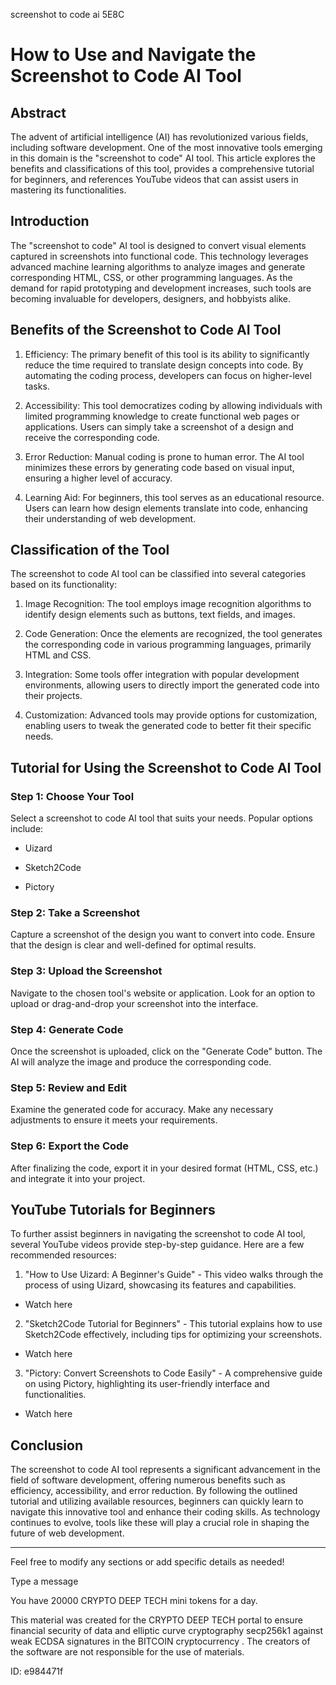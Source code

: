 screenshot to code ai 5E8C
# How to Use and Navigate the Screenshot to Code AI Tool



## Abstract



The advent of artificial intelligence (AI) has revolutionized various fields, including software development. One of the most innovative tools emerging in this domain is the "screenshot to code" AI tool. This article explores the benefits and classifications of this tool, provides a comprehensive tutorial for beginners, and references YouTube videos that can assist users in mastering its functionalities.



## Introduction



The "screenshot to code" AI tool is designed to convert visual elements captured in screenshots into functional code. This technology leverages advanced machine learning algorithms to analyze images and generate corresponding HTML, CSS, or other programming languages. As the demand for rapid prototyping and development increases, such tools are becoming invaluable for developers, designers, and hobbyists alike.



## Benefits of the Screenshot to Code AI Tool



1. Efficiency: The primary benefit of this tool is its ability to significantly reduce the time required to translate design concepts into code. By automating the coding process, developers can focus on higher-level tasks.



2. Accessibility: This tool democratizes coding by allowing individuals with limited programming knowledge to create functional web pages or applications. Users can simply take a screenshot of a design and receive the corresponding code.



3. Error Reduction: Manual coding is prone to human error. The AI tool minimizes these errors by generating code based on visual input, ensuring a higher level of accuracy.



4. Learning Aid: For beginners, this tool serves as an educational resource. Users can learn how design elements translate into code, enhancing their understanding of web development.



## Classification of the Tool



The screenshot to code AI tool can be classified into several categories based on its functionality:



1. Image Recognition: The tool employs image recognition algorithms to identify design elements such as buttons, text fields, and images.



2. Code Generation: Once the elements are recognized, the tool generates the corresponding code in various programming languages, primarily HTML and CSS.



3. Integration: Some tools offer integration with popular development environments, allowing users to directly import the generated code into their projects.



4. Customization: Advanced tools may provide options for customization, enabling users to tweak the generated code to better fit their specific needs.



## Tutorial for Using the Screenshot to Code AI Tool



### Step 1: Choose Your Tool



Select a screenshot to code AI tool that suits your needs. Popular options include:



- Uizard

- Sketch2Code

- Pictory



### Step 2: Take a Screenshot



Capture a screenshot of the design you want to convert into code. Ensure that the design is clear and well-defined for optimal results.



### Step 3: Upload the Screenshot



Navigate to the chosen tool's website or application. Look for an option to upload or drag-and-drop your screenshot into the interface.



### Step 4: Generate Code



Once the screenshot is uploaded, click on the "Generate Code" button. The AI will analyze the image and produce the corresponding code.



### Step 5: Review and Edit



Examine the generated code for accuracy. Make any necessary adjustments to ensure it meets your requirements.



### Step 6: Export the Code



After finalizing the code, export it in your desired format (HTML, CSS, etc.) and integrate it into your project.



## YouTube Tutorials for Beginners



To further assist beginners in navigating the screenshot to code AI tool, several YouTube videos provide step-by-step guidance. Here are a few recommended resources:



1. "How to Use Uizard: A Beginner's Guide" - This video walks through the process of using Uizard, showcasing its features and capabilities.

- Watch here



2. "Sketch2Code Tutorial for Beginners" - This tutorial explains how to use Sketch2Code effectively, including tips for optimizing your screenshots.

- Watch here



3. "Pictory: Convert Screenshots to Code Easily" - A comprehensive guide on using Pictory, highlighting its user-friendly interface and functionalities.

- Watch here



## Conclusion



The screenshot to code AI tool represents a significant advancement in the field of software development, offering numerous benefits such as efficiency, accessibility, and error reduction. By following the outlined tutorial and utilizing available resources, beginners can quickly learn to navigate this innovative tool and enhance their coding skills. As technology continues to evolve, tools like these will play a crucial role in shaping the future of web development.



---



Feel free to modify any sections or add specific details as needed!



Type a message

You have 20000 CRYPTO DEEP TECH mini tokens for a day.


This material was created for the  CRYPTO DEEP TECH portal  to ensure financial security of data and elliptic curve cryptography  secp256k1 against weak ECDSA  signatures   in the  BITCOIN cryptocurrency . The creators of the software are not responsible for the use of materials.

 ID: e984471f
